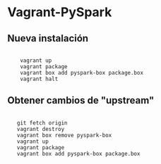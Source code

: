 # Vagrant-PySpark

## Nueva instalación

```

    vagrant up
    vagrant package
    vagrant box add pyspark-box package.box
    vagrant halt

```

## Obtener cambios de "upstream"

```

   git fetch origin
   vagrant destroy
   vagrant box remove pyspark-box
   vagrant up
   vagrant package
   vagrant box add pyspark-box package.box
   
```
